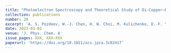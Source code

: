 ```yaml
---
title: "Photoelectron Spectroscopy and Theoretical Study of Di-Copper–Boron Clusters: Cu<sub>2</sub>B<sub>3</sub><sup>–</sup> and Cu<sub>2</sub>B<sub>4</sub><sup>–</sup>"
collection: publications
number: 20
excerpt: 'A. S. Pozdeev, W.-J. Chen, H. W. Choi, M. Kulichenko, D.-F. Yuan, A. I. Boldyrev, L.-S. Wang'
date: 2023-03-01
venue: 'J. Phys. Chem. A'
issue_pages: XXX, XXX–XXX 
paperurl: 'https://doi.org/10.1021/acs.jpca.3c02417'
---
```

